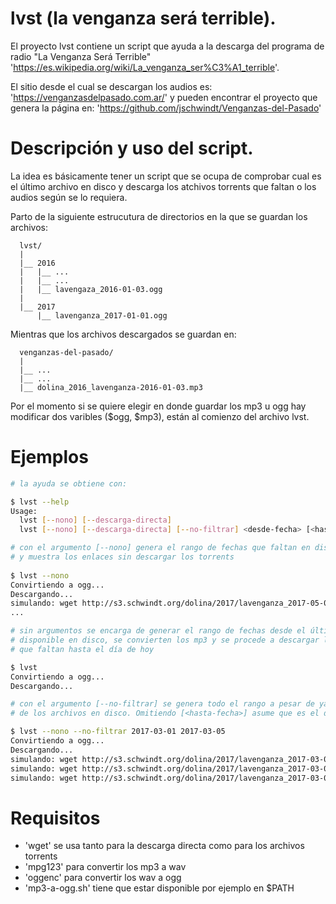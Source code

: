 # lvst (la venganza será terrible). 

El proyecto lvst contiene un script que ayuda a la descarga del programa de
radio "La Venganza Será Terrible" 
'https://es.wikipedia.org/wiki/La_venganza_ser%C3%A1_terrible'.

El sitio desde el cual se descargan los audios es: 
'https://venganzasdelpasado.com.ar/' y pueden encontrar el proyecto que genera
la página en: 'https://github.com/jschwindt/Venganzas-del-Pasado'

# Descripción y uso del script.

La idea es básicamente tener un script que se ocupa de comprobar cual es el
último archivo en disco y descarga los atchivos torrents que faltan o los audios
según se lo requiera. 

Parto de la siguiente estrucutura de directorios en la que se guardan los archivos:
```
  lvst/
  |
  |__ 2016
  |   |__ ...
  |   |__ ...
  |   |__ lavengaza_2016-01-03.ogg
  |
  |__ 2017
      |__ lavenganza_2017-01-01.ogg
```
Mientras que los archivos descargados se guardan en:
```
  venganzas-del-pasado/
  |
  |__ ...
  |__ ...
  |__ dolina_2016_lavenganza-2016-01-03.mp3
```
Por el momento si se quiere elegir en donde guardar los mp3 u ogg hay modificar dos
varibles ($ogg, $mp3), están al comienzo del archivo lvst.

# Ejemplos 

```bash
# la ayuda se obtiene con:

$ lvst --help
Usage:
  lvst [--nono] [--descarga-directa] 
  lvst [--nono] [--descarga-directa] [--no-filtrar] <desde-fecha> [<hasta-fecha>] 

# con el argumento [--nono] genera el rango de fechas que faltan en disco
# y muestra los enlaces sin descargar los torrents
 
$ lvst --nono
Convirtiendo a ogg...
Descargando...
simulando: wget http://s3.schwindt.org/dolina/2017/lavenganza_2017-05-05.mp3?torrent
...

# sin argumentos se encarga de generar el rango de fechas desde el último audio
# disponible en disco, se convierten los mp3 y se procede a descargar los torrents
# que faltan hasta el día de hoy

$ lvst
Convirtiendo a ogg...
Descargando...

# con el argumento [--no-filtrar] se genera todo el rango a pesar de ya disponer
# de los archivos en disco. Omitiendo [<hasta-fecha>] asume que es el día de hoy

$ lvst --nono --no-filtrar 2017-03-01 2017-03-05 
Convirtiendo a ogg...
Descargando...
simulando: wget http://s3.schwindt.org/dolina/2017/lavenganza_2017-03-01.mp3?torrent
simulando: wget http://s3.schwindt.org/dolina/2017/lavenganza_2017-03-02.mp3?torrent
simulando: wget http://s3.schwindt.org/dolina/2017/lavenganza_2017-03-03.mp3?torrent
```

# Requisitos

 - 'wget' se usa tanto para la descarga directa como para los archivos torrents
 - 'mpg123' para convertir los mp3 a wav
 - 'oggenc' para convertir los wav a ogg 
 - 'mp3-a-ogg.sh' tiene que estar disponible por ejemplo en $PATH

